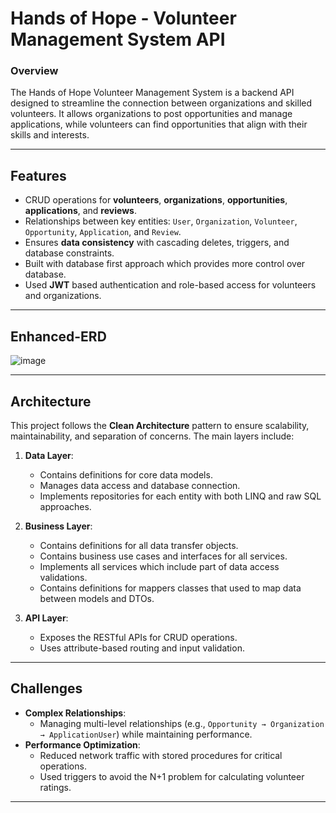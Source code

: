 # Hands of Hope - Volunteer Management System API

### **Overview**
The Hands of Hope Volunteer Management System is a backend API designed to streamline the connection between organizations and skilled volunteers. It allows organizations to post opportunities and manage applications, while volunteers can find opportunities that align with their skills and interests.

---

## **Features**
- CRUD operations for **volunteers**, **organizations**, **opportunities**, **applications**, and **reviews**.
- Relationships between key entities: `User`, `Organization`, `Volunteer`, `Opportunity`, `Application`, and `Review`.
- Ensures **data consistency** with cascading deletes, triggers, and database constraints.
- Built with database first approach which provides more control over database.
- Used **JWT** based authentication and role-based access for volunteers and organizations.
---

## **Enhanced-ERD**
![image](https://github.com/user-attachments/assets/97240fd5-c7bb-4e03-b645-f824e7de889c)

---

## **Architecture**
This project follows the **Clean Architecture** pattern to ensure scalability, maintainability, and separation of concerns. The main layers include:

1. **Data Layer**:
   - Contains definitions for core data models. 
   - Manages data access and database connection.
   - Implements repositories for each entity with both LINQ and raw SQL approaches.

2. **Business Layer**:
   - Contains definitions for all data transfer objects.
   - Contains business use cases and interfaces for all services.
   - Implements all services which include part of data access validations.
   - Contains definitions for mappers classes that used to map data between models and DTOs.

3. **API Layer**:
   - Exposes the RESTful APIs for CRUD operations.
   - Uses attribute-based routing and input validation.

---

## **Challenges**
- **Complex Relationships**:
  - Managing multi-level relationships (e.g., `Opportunity → Organization → ApplicationUser`) while maintaining performance.
- **Performance Optimization**:
  - Reduced network traffic with stored procedures for critical operations.
  - Used triggers to avoid the N+1 problem for calculating volunteer ratings.
    
---

